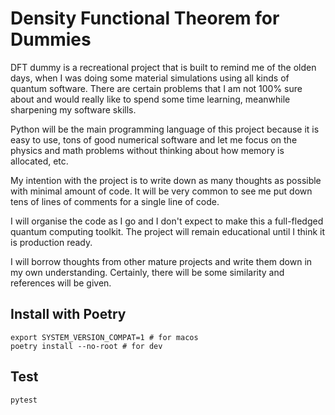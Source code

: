 Density Functional Theorem for Dummies
======================================

DFT dummy is a recreational project that is built to remind me of the olden days,
when I was doing some material simulations using all kinds of quantum software.
There are certain problems that I am not 100% sure about and would really like
to spend some time learning, meanwhile sharpening my software skills.

Python will be the main programming language of this project because it is easy
to use, tons of good numerical software and let me focus on the physics and math
problems without thinking about how memory is allocated, etc.

My intention with the project is to write down as many thoughts as possible with
minimal amount of code. It will be very common to see me put down tens of lines of
comments for a single line of code.

I will organise the code as I go and I don't expect to make this a full-fledged
quantum computing toolkit. The project will remain educational until I think it is
production ready.

I will borrow thoughts from other mature projects and write them down in my own
understanding. Certainly, there will be some similarity and references will be given.

## Install with Poetry

```
export SYSTEM_VERSION_COMPAT=1 # for macos
poetry install --no-root # for dev
```

## Test

```
pytest
```